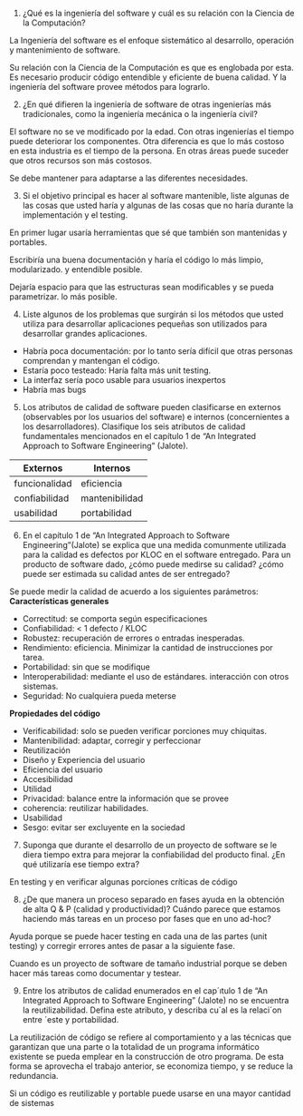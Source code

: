 1. ¿Qué es la ingeniería del software y cuál es su relación con la Ciencia de la
Computación?

La Ingeniería del software es el enfoque sistemático al desarrollo, operación y
mantenimiento de software.

Su relación con la Ciencia de la Computación es que es englobada por esta. Es 
necesario producir código entendible y eficiente de buena calidad. Y la
ingeniería del software provee métodos para lograrlo.

2. ¿En qué difieren la ingeniería de software de otras ingenierías más
tradicionales, como la ingeniería mecánica o la ingeniería civil?

El software no se ve modificado por la edad. Con otras ingenierías el tiempo
puede deteriorar los componentes.
Otra diferencia es que lo más costoso en esta industria es el tiempo de la
persona. En otras áreas puede suceder que otros recursos son más costosos.

Se debe mantener para adaptarse a las diferentes necesidades.

3. Si el objetivo principal es hacer al software mantenible, liste algunas de
las cosas que usted haría y algunas de las cosas que no haría durante la
implementación y el testing.

En primer lugar usaría herramientas que sé que también son mantenidas y
portables.

Escribiría una buena documentación y haría el código lo más limpio, modularizado.
y entendible posible.

Dejaría espacio para que las estructuras sean modificables y se pueda parametrizar.
lo más posible.

4. Liste algunos de los problemas que surgirán si los métodos que usted utiliza
para desarrollar aplicaciones pequeñas son utilizados para desarrollar grandes
aplicaciones.

* Habría poca documentación: por lo tanto sería difícil que otras personas
  comprendan y mantengan el código.
* Estaría poco testeado: Haría falta más unit testing.
* La interfaz sería poco usable para usuarios inexpertos
* Habría mas bugs

5. Los atributos de calidad de software pueden clasificarse en externos
(observables por los usuarios del software) e internos (concernientes a los
desarrolladores). Clasifique los seis atributos de calidad fundamentales
mencionados en el capítulo 1 de “An Integrated Approach to Software Engineering”
(Jalote).

| Externos |   Internos      |
| --- | --- |
| funcionalidad | eficiencia
| confiabilidad  | mantenibilidad|
| usabilidad  | portabilidad |
 
 6. En el capítulo 1 de “An Integrated Approach to Software Engineering”(Jalote)
 se explica que una medida comunmente utilizada para la calidad es defectos por
 KLOC en el software entregado. Para un producto de software dado,
¿cómo puede medirse su calidad? ¿cómo puede ser estimada su calidad antes de ser
entregado?

Se puede medir la calidad de acuerdo a los siguientes parámetros:
**Características generales**
- Correctitud: se comporta según especificaciones
- Confiabilidad: < 1 defecto / KLOC
- Robustez: recuperación de errores o entradas inesperadas.
- Rendimiento: eficiencia. Minimizar la cantidad de instrucciones por tarea.
- Portabilidad: sin que se modifique
- Interoperabilidad: mediante el uso de estándares. interacción con otros sistemas.
- Seguridad: No cualquiera pueda meterse

**Propiedades del código**
- Verificabilidad: solo se pueden verificar porciones muy chiquitas.
- Mantenibilidad: adaptar, corregir y perfeccionar
- Reutilización
- Diseño y Experiencia del usuario
- Eficiencia del usuario
- Accesibilidad
- Utilidad
- Privacidad: balance entre la información que se provee
- coherencia: reutilizar habilidades.
- Usabilidad
- Sesgo: evitar ser excluyente en la sociedad


7. Suponga que durante el desarrollo de un proyecto de software se le diera
tiempo extra para mejorar la confiabilidad del producto final. ¿En qué
utilizaría ese tiempo extra?

En testing y en verificar algunas porciones críticas de código

8. ¿De que manera un proceso separado en fases ayuda en la obtención de alta Q
& P (calidad y productividad)? Cuándo parece que estamos haciendo más tareas en
un proceso por fases que en uno ad-hoc?

Ayuda porque se puede hacer testing en cada una de las partes (unit testing) y
corregir errores antes de pasar a la siguiente fase.

Cuando es un proyecto de software de tamaño industrial porque se deben hacer más
tareas como documentar y testear.
 
<!-- TODO: REVISAR -->

9. Entre los atributos de calidad enumerados en el cap´ıtulo 1 de “An Integrated
Approach to Software Engineering” (Jalote) no se encuentra la reutilizabilidad.
Defina este atributo, y describa cu´al es la relaci´on entre ´este y portabilidad.

La reutilización de código se refiere al comportamiento y a las técnicas que
garantizan que una parte o la totalidad de un programa informático existente
se pueda emplear en la construcción de otro programa. De esta forma se aprovecha
el trabajo anterior, se economiza tiempo, y se reduce la redundancia.

Si un código es reutilizable y portable puede usarse en una mayor cantidad de
sistemas